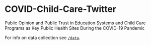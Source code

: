 # COVID-Child-Care-Twitter

Public Opinion and Public Trust in Education Systems and Child Care Programs as Key Public Health Sites During the COVID-19 Pandemic

For info on data collection see [`/data`](data/README.md).
